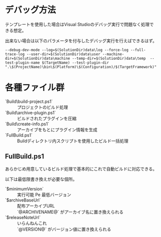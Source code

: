 # デバッグ方法

テンプレートを使用した場合はVisual Studioのデバッグ実行で問題なく処理できる想定。

出来ない場合は以下のパラメータを付与したデバッグ実行を行えばできるはず。

`--debug-dev-mode --log=$(SolutionDir)data\log --force-log --full-trace-log --user-dir=$(SolutionDir)data\user --machine-dir=$(SolutionDir)data\machine --temp-dir=$(SolutionDir)data\temp  --test-plugin-name $(TargetName) --test-plugin-dir ".\$(ProjectName)\bin\$(Platform)\$(Configuration)/$(TargetFramework)"`

# 各種ファイル群

<dl>
  <dt>`Build\build-project.ps1`</dt>
  <dd>プロジェクトのビルド処理</dd>
  
  <dt>`Build\archive-plugin.ps1`</dt>
  <dd>ビルドされたプラグインを圧縮</dd>
  
  <dt>`Build\create-info.ps1`</dt>
  <dd>アーカイブをもとにプラグイン情報を生成</dd>
  
  <dt>`FullBuild.ps1`</dt>
  <dd>Buildディレクトリ内スクリプトを使用したビルド一括処理</dd>
</dl>

## FullBuild.ps1

あらかじめ用意しているビルド処理で基本的にこれで自動ビルドに対応できる。

以下は最低限書き換えが必要な個所。

<dl>
  <dt>`$minimumVersion`</dt>
  <dd>実行可能 Pe 最低バージョン</dd>
  
  <dt>`$archiveBaseUrl`</dt>
  <dd>配布アーカイブURL<br />`@ARCHIVENAME@` がアーカイブ名に置き換えられる</dd>
  
  <dt>`$releaseNoteUrl`</dt>
  <dd>いらんねんこれ<br />`@VERSION@` がバージョン値に置き換えられる</dd>
</dl>

